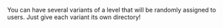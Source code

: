 You can have several variants of a level that will be randomly assigned to users. Just give each variant its own directory!
